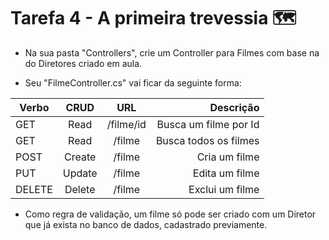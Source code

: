 # Tarefa 4 - A primeira trevessia 🗺️

- Na sua pasta "Controllers", crie um Controller para Filmes com base na do Diretores criado em aula.

- Seu "FilmeController.cs" vai ficar da seguinte forma:

| Verbo        | CRUD | URL           | Descrição  |
| -------------|:-------------: |:-------------:| -----:|
| GET          |   Read             | /filme/id   | Busca um filme por Id |
| GET          |   Read             | /filme      |   Busca todos os filmes |
| POST         |   Create           | /filme      |    Cria um filme |
| PUT          |   Update             | /filme      |    Edita um filme |
| DELETE       |   Delete          | /filme      |    Exclui um filme |

- Como regra de validação, um filme só pode ser criado com um Diretor que já exista no banco de dados, cadastrado previamente.
